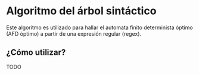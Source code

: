 # Algoritmo del árbol sintáctico

Este algoritmo es utilizado para hallar el automata finito determinista óptimo (AFD óptimo) a partir de una expresión regular (regex).

## ¿Cómo utilizar?

TODO
